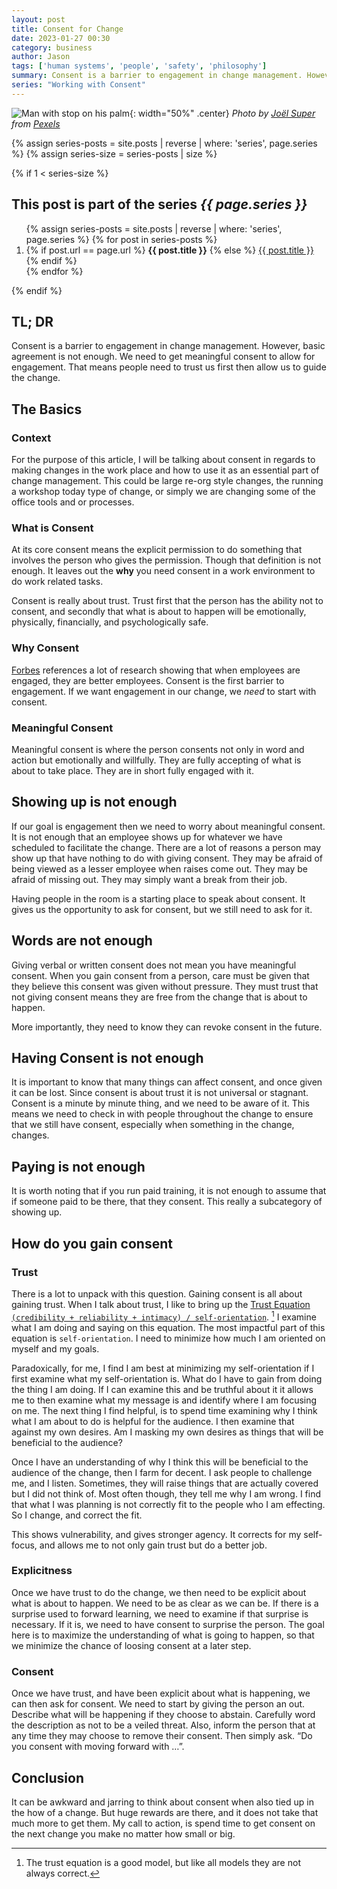 ```yaml
---
layout: post
title: Consent for Change
date: 2023-01-27 00:30
category: business
author: Jason
tags: ['human systems', 'people', 'safety', 'philosophy']
summary: Consent is a barrier to engagement in change management. However, basic agreement is not enough. We need to get meaningful consent to allow for engagement. That means people need to trust us first then allow us to guide the change.
series: "Working with Consent"
---
```


![Man with stop on his palm](/assets/img/posts/2023/01/pexels-joël-super-823301.jpg){: width="50%" .center}
_Photo by [Joël Super](https://www.pexels.com/photo/photography-of-a-persons-hand-with-stop-signage-823301) from [Pexels](https://www.pexels.com)_

{% assign series-posts = site.posts | reverse | where: 'series', page.series %}
{% assign series-size = series-posts | size %}

{% if 1 < series-size %}
<aside class="series">
  <h2>This post is part of the series <em>{{ page.series }}</em></h2>
  <ol>
    {% assign series-posts = site.posts | reverse | where: 'series', page.series %}
    {% for post in series-posts %}
    <li>
      {% if post.url == page.url %}
      <strong>{{ post.title }}</strong>
      {% else %}
      <a href="{{ site.baseurl }}{{ post.url }}">{{ post.title }}</a>
      {% endif %}
    </li>
    {% endfor %}
  </ol>
</aside>
{% endif %}

## TL; DR

Consent is a barrier to engagement in change management. However, basic agreement is not enough. We need to get meaningful consent to allow for engagement. That means people need to trust us first then allow us to guide the change.

## The Basics

### Context

For the purpose of this article, I will be talking about consent in regards to making changes in the work place and how to use it as an essential part of change management. This could be large re-org style changes, the running a workshop today type of change, or simply we are changing some of the office tools and or processes.

### What is Consent

At its core consent means the explicit permission to do something that involves the person who gives the permission. Though that definition is not enough. It leaves out the **why** you need consent in a work environment to do work related tasks.

Consent is really about trust. Trust first that the person has the ability not to consent, and secondly that what is about to happen will be emotionally, physically, financially, and psychologically safe.

### Why Consent

[Forbes](https://www.forbes.com/sites/kevinkruse/2012/09/04/why-employee-engagement/?sh=7e1b2ef83aab) references a lot of research showing that when employees are engaged, they are better employees. Consent is the first barrier to engagement. If we want engagement in our change, we _need_ to start with consent.

### Meaningful Consent

Meaningful consent is where the person consents not only in word and action but emotionally and willfully. They are fully accepting of what is about to take place. They are in short fully engaged with it.

## Showing up is not enough

If our goal is engagement then we need to worry about meaningful consent. It is not enough that an employee shows up for whatever we have scheduled to facilitate the change. There are a lot of reasons a person may show up that have nothing to do with giving consent. They may be afraid of being viewed as a lesser employee when raises come out. They may be afraid of missing out. They may simply want a break from their job.

Having people in the room is a starting place to speak about consent. It gives us the opportunity to ask for consent, but we still need to ask for it.

## Words are not enough

Giving verbal or written consent does not mean you have meaningful consent. When you gain consent from a person, care must be given that they believe this consent was given without pressure. They must trust that not giving consent means they are free from the change that is about to happen.

More importantly, they need to know they can revoke consent in the future.

## Having Consent is not enough

It is important to know that many things can affect consent, and once given it can be lost. Since consent is about trust it is not universal or stagnant. Consent is a minute by minute thing, and we need to be aware of it. This means we need to check in with people throughout the change to ensure that we still have consent, especially when something in the change, changes.

## Paying is not enough

It is worth noting that if you run paid training, it is not enough to assume that if someone paid to be there, that they consent. This really a subcategory of showing up.

## How do you gain consent

### Trust

There is a lot to unpack with this question. Gaining consent is all about gaining trust. When I talk about trust, I like to bring up the [Trust Equation `(credibility + reliability + intimacy) / self-orientation`](https://trustedadvisor.com/why-trust-matters/understanding-trust/understanding-the-trust-equation). [^1] I examine what I am doing and saying on this equation. The most impactful part of this equation is `self-orientation`. I need to minimize how much I am oriented on myself and my goals.

Paradoxically, for me, I find I am best at minimizing my self-orientation if I first examine what my self-orientation is. What do I have to gain from doing the thing I am doing. If I can examine this and be truthful about it it allows me to then examine what my message is and identify where I am focusing on me. The next thing I find helpful, is to spend time examining why I think what I am about to do is helpful for the audience. I then examine that against my own desires. Am I masking my own desires as things that will be beneficial to the audience?

Once I have an understanding of why I think this will be beneficial to the audience of the change, then I farm for decent. I ask people to challenge me, and I listen. Sometimes, they will raise things that are actually covered but I did not think of. Most often though, they tell me why I am wrong. I find that what I was planning is not correctly fit to the people who I am effecting. So I change, and correct the fit.

This shows vulnerability, and gives stronger agency. It corrects for my self-focus, and allows me to not only gain trust but do a better job.

### Explicitness

Once we have trust to do the change, we then need to be explicit about what is about to happen. We need to be as clear as we can be. If there is a surprise used to forward learning, we need to examine if that surprise is necessary. If it is, we need to have consent to surprise the person. The goal here is to maximize the understanding of what is going to happen, so that we minimize the chance of loosing consent at a later step.

### Consent

Once we have trust, and have been explicit about what is happening, we can then ask for consent. We need to start by giving the person an out. Describe what will be happening if they choose to abstain. Carefully word the description as not to be a veiled threat. Also, inform the person that at any time they may choose to remove their consent. Then simply ask. “Do you consent with moving forward with …”.

## Conclusion

It can be awkward and jarring to think about consent when also tied up in the how of a change. But huge rewards are there, and it does not take that much more to get them. My call to action, is spend time to get consent on the next change you make no matter how small or big.

[^1]: The trust equation is a good model, but like all models they are not always correct.
